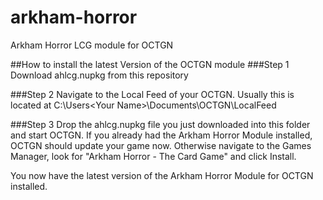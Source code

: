 # arkham-horror
Arkham Horror LCG module for OCTGN

##How to install the latest Version of the OCTGN module
###Step 1
Download ahlcg.nupkg from this repository

###Step 2
Navigate to the Local Feed of your OCTGN. Usually this is located at C:\Users\<Your Name>\Documents\OCTGN\LocalFeed

###Step 3
Drop the ahlcg.nupkg file you just downloaded into this folder and start OCTGN. If you already had the Arkham Horror Module installed, OCTGN should update your game now.
Otherwise navigate to the Games Manager, look for "Arkham Horror - The Card Game" and click Install.

You now have the latest version of the Arkham Horror Module for OCTGN installed.
